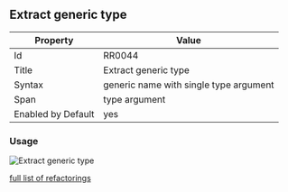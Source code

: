 ## Extract generic type

Property | Value
--- | --- 
Id | RR0044
Title | Extract generic type
Syntax | generic name with single type argument
Span | type argument
Enabled by Default | yes

### Usage

![Extract generic type](../../images/refactorings/ExtractGenericType.png)

[full list of refactorings](Refactorings.md)
